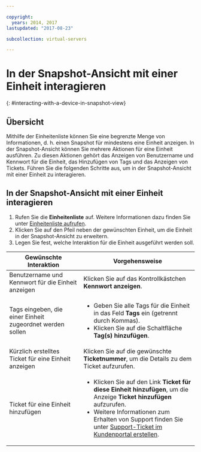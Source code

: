 ```yaml
---

copyright:
  years: 2014, 2017
lastupdated: "2017-08-23"

subcollection: virtual-servers

---
```


# In der Snapshot-Ansicht mit einer Einheit interagieren
{: #interacting-with-a-device-in-snapshot-view}

## Übersicht

Mithilfe der Einheitenliste können Sie eine begrenzte Menge von Informationen, d. h. einen Snapshot für mindestens eine Einheit anzeigen. In der Snapshot-Ansicht können Sie mehrere Aktionen für eine Einheit ausführen. Zu diesen Aktionen gehört das Anzeigen von Benutzername und Kennwort für die Einheit, das Hinzufügen von Tags und das Anzeigen von Tickets. Führen Sie die folgenden Schritte aus, um in der Snapshot-Ansicht mit einer Einheit zu interagieren.

## In der Snapshot-Ansicht mit einer Einheit interagieren

1. Rufen Sie die **Einheitenliste** auf. Weitere Informationen dazu finden Sie unter [Einheitenliste aufrufen](/docs/vsi?topic=virtual-servers-managing-virtual-servers).
2. Klicken Sie auf den Pfeil neben der gewünschten Einheit, um die Einheit in der Snapshot-Ansicht zu erweitern.
3. Legen Sie fest, welche Interaktion für die Einheit ausgeführt werden soll.

|Gewünschte Interaktion|Vorgehensweise|
|---|---|
|Benutzername und Kennwort für die Einheit anzeigen|Klicken Sie auf das Kontrollkästchen **Kennwort anzeigen**.|
|Tags eingeben, die einer Einheit zugeordnet werden sollen|<ul><li>Geben Sie alle Tags für die Einheit in das Feld **Tags** ein (getrennt durch Kommas).</li><li>Klicken Sie auf die Schaltfläche **Tag(s) hinzufügen**.</li></ul>|
|Kürzlich erstelltes Ticket für eine Einheit anzeigen|Klicken Sie auf die gewünschte **Ticketnummer**, um die Details zu dem Ticket aufzurufen.|
|Ticket für eine Einheit hinzufügen|<ul><li>Klicken Sie auf den Link **Ticket für diese Einheit hinzufügen**, um die Anzeige **Ticket hinzufügen** aufzurufen.</li><li>Weitere Informationen zum Erhalten von Support finden Sie unter [Support-Ticket im Kundenportal erstellen](/docs/customer-portal?topic=customer-portal-customerportal_support).</li></ul>|
